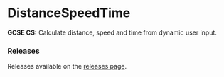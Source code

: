 # DistanceSpeedTime

**GCSE CS:** Calculate distance, speed and time from dynamic user input.

### Releases

Releases available on the [releases page](https://github.com/inventor02/DistanceSpeedTime).
